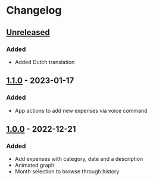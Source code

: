 # Changelog

## [Unreleased]

### Added

- Added Dutch translation

## [1.1.0] - 2023-01-17

### Added

- App actions to add new expenses via voice command

## [1.0.0] - 2022-12-21

### Added

- Add expenses with category, date and a description
- Animated graph
- Month selection to browse through history

[unreleased]: https://github.com/thebino/DailyExpenses/compare/v1.1.0...HEAD
[1.1.0]: https://github.com/thebino/DailyExpenses/compare/1.0.0...1.1.0
[1.0.0]: https://github.com/thebino/DailyExpenses/releases/tag/1.0.0
